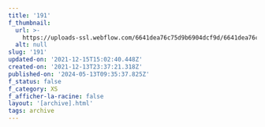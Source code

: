 ```yaml
---
title: '191'
f_thumbnail:
  url: >-
    https://uploads-ssl.webflow.com/6641dea76c75d9b6904dcf9d/6641dea76c75d9b6904dd29b_191.jpg
  alt: null
slug: '191'
updated-on: '2021-12-15T15:02:40.448Z'
created-on: '2021-12-13T23:37:21.318Z'
published-on: '2024-05-13T09:35:37.825Z'
f_status: false
f_category: XS
f_afficher-la-racine: false
layout: '[archive].html'
tags: archive
---
```



